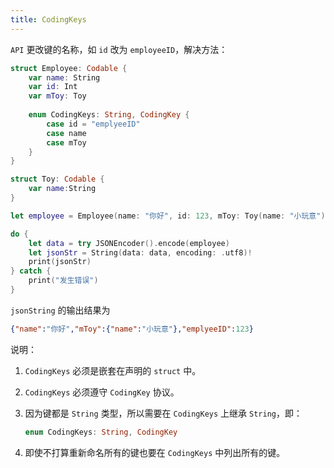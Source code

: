 ```yaml
---
title: CodingKeys
---
```


`API` 更改键的名称，如 `id` 改为 `employeeID`，解决方法：

```swift
struct Employee: Codable {
    var name: String
    var id: Int
    var mToy: Toy
    
    enum CodingKeys: String, CodingKey {
        case id = "emplyeeID"
        case name
        case mToy
    }
}

struct Toy: Codable {
    var name:String
}

let employee = Employee(name: "你好", id: 123, mToy: Toy(name: "小玩意"))

do {
    let data = try JSONEncoder().encode(employee)
    let jsonStr = String(data: data, encoding: .utf8)!
    print(jsonStr)
} catch {
    print("发生错误")
}

```

`jsonString` 的输出结果为  

```json
{"name":"你好","mToy":{"name":"小玩意"},"emplyeeID":123}
```

说明：

1. `CodingKeys` 必须是嵌套在声明的 `struct` 中。

2. `CodingKeys` 必须遵守 `CodingKey` 协议。

3. 因为键都是 `String` 类型，所以需要在 `CodingKeys` 上继承 `String`，即：

   ```swift
   enum CodingKeys: String, CodingKey
   ```

4. 即使不打算重新命名所有的键也要在 `CodingKeys` 中列出所有的键。